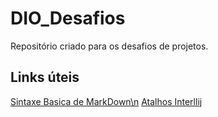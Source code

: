 # DIO_Desafios
Repositório criado para os desafios de projetos.

## Links úteis
[Sintaxe Basica de MarkDown\n](https://www.markdownguide.org/basic-syntax/)
[Atalhos Interllij](http://www.basef.com.br/index.php/Atalhos_do_IntelliJ_Idea)
